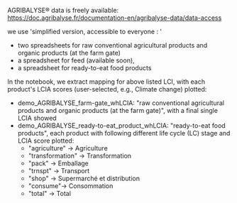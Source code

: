 AGRIBALYSE® data is freely available: https://doc.agribalyse.fr/documentation-en/agribalyse-data/data-access

we use 'simplified version, accessible to everyone : '
- two spreadsheets for raw conventional agricultural products and organic products (at the farm gate)
- a spreadsheet for feed (available soon),
- a spreadsheet for ready-to-eat food products

In the notebook, we extract mapping for above listed LCI, with each product's LCIA scores (user-selected, e.g., Climate change) plotted:
- demo_AGRIBALYSE_farm-gate_whLCIA: "raw conventional agricultural products and organic products (at the farm gate)", with a final single LCIA showed
- demo_AGRIBALYSE_ready-to-eat_product_whLCIA: "ready-to-eat food products", each product with following different life cycle (LC) stage and LCIA score plotted: 
  - "agriculture" -> Agriculture
  - "transformation" ->  Transformation
  - "pack" -> Emballage
  - "trnspt" ->  Transport
  - "shop" -> Supermarché et distribution
  - "consume"->  Consommation
  - "total" ->  Total
